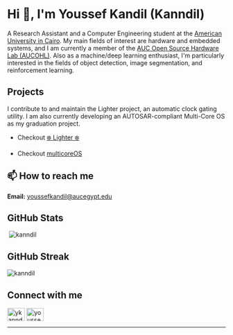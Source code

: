 # Hi 👋, I'm Youssef Kandil (Kanndil)

A Research Assistant and a Computer Engineering student at the [American University in Cairo](https://aucegypt.edu). My main fields of interest are hardware and embedded systems, and I am currently a member of the [AUC Open Source Hardware Lab (AUCOHL)](https://github.com/AUCOHL). Also  as a machine/deep learning enthusiast, I'm particularly interested in the fields of object detection, image segmentation, and reinforcement learning. 

## Projects
I contribute to and maintain the Lighter project, an automatic clock gating utility. I am also currently developing an AUTOSAR-compliant Multi-Core OS as my graduation project.

- Checkout [❄️ Lighter ❄️](https://github.com/AUCOHL/Lighter)

- Checkout [multicoreOS]([https://github.com/kanndil/multicoreOS](https://github.com/AUTOPIA-OS/MultiCore-OS))



## 📫 How to reach me
**Email:** youssefkandil@aucegypt.edu

## GitHub Stats
<p>&nbsp;<img src="https://github-readme-stats.vercel.app/api?username=kanndil&show_icons=true&locale=en" alt="kanndil" /></p>

## GitHub Streak
<p><img src="https://github-readme-streak-stats.herokuapp.com/?user=kanndil&" alt="kanndil" /></p>

## Connect with me
<p align="left">
<a href="https://twitter.com/ykanndil" target="blank"><img align="center" src="https://raw.githubusercontent.com/rahuldkjain/github-profile-readme-generator/master/src/images/icons/Social/twitter.svg" alt="ykanndil" height="30" width="40" /></a>
<a href="https://linkedin.com/in/youssef-kandil-195638216" target="blank"><img align="center" src="https://raw.githubusercontent.com/rahuldkjain/github-profile-readme-generator/master/src/images/icons/Social/linked-in-alt.svg" alt="youssef-kandil-195638216" height="30" width="40" /></a>
</p>

---

<!--Feel free to contact me via email at youssefkandil@aucegypt.edu. Additionally, I am active on Twitter and LinkedIn, where I share my latest projects and research. Please don't hesitate to reach out to me through these platforms.-->

